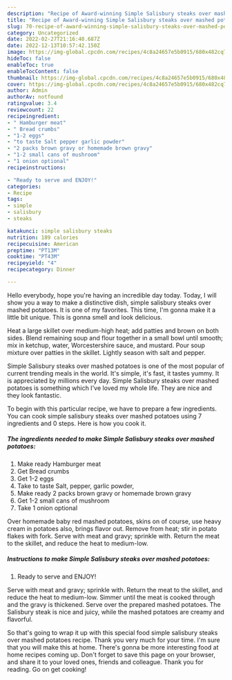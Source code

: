 ```yaml
---
description: "Recipe of Award-winning Simple Salisbury steaks over mashed potatoes"
title: "Recipe of Award-winning Simple Salisbury steaks over mashed potatoes"
slug: 70-recipe-of-award-winning-simple-salisbury-steaks-over-mashed-potatoes
category: Uncategorized
date: 2022-02-27T21:16:40.687Z
date: 2022-12-13T10:57:42.150Z
image: https://img-global.cpcdn.com/recipes/4c8a24657e5b0915/680x482cq70/simple-salisbury-steaks-over-mashed-potatoes-recipe-main-photo.jpg
hideToc: false
enableToc: true
enableTocContent: false
thumbnail: https://img-global.cpcdn.com/recipes/4c8a24657e5b0915/680x482cq70/simple-salisbury-steaks-over-mashed-potatoes-recipe-main-photo.jpg
cover: https://img-global.cpcdn.com/recipes/4c8a24657e5b0915/680x482cq70/simple-salisbury-steaks-over-mashed-potatoes-recipe-main-photo.jpg
author: Admin
authorAv: notfound
ratingvalue: 3.4
reviewcount: 22
recipeingredient:
- " Hamburger meat"
- " Bread crumbs"
- "1-2 eggs"
- "to taste Salt pepper garlic powder"
- "2 packs brown gravy or homemade brown gravy"
- "1-2 small cans of mushroom"
- "1 onion optional"
recipeinstructions:

- "Ready to serve and ENJOY!"
categories:
- Recipe
tags:
- simple
- salisbury
- steaks

katakunci: simple salisbury steaks 
nutrition: 189 calories
recipecuisine: American
preptime: "PT13M"
cooktime: "PT43M"
recipeyield: "4"
recipecategory: Dinner

---
```



Hello everybody, hope you're having an incredible day today. Today, I will show you a way to make a distinctive dish, simple salisbury steaks over mashed potatoes. It is one of my favorites. This time, I'm gonna make it a little bit unique. This is gonna smell and look delicious.

Heat a large skillet over medium-high heat; add patties and brown on both sides. Blend remaining soup and flour together in a small bowl until smooth; mix in ketchup, water, Worcestershire sauce, and mustard. Pour soup mixture over patties in the skillet. Lightly season with salt and pepper.

Simple Salisbury steaks over mashed potatoes is one of the most popular of current trending meals in the world. It's simple, it's fast, it tastes yummy. It is appreciated by millions every day. Simple Salisbury steaks over mashed potatoes is something which I've loved my whole life. They are nice and they look fantastic.


To begin with this particular recipe, we have to prepare a few ingredients. You can cook simple salisbury steaks over mashed potatoes using 7 ingredients and 0 steps. Here is how you cook it.

<!--inarticleads1-->

##### The ingredients needed to make Simple Salisbury steaks over mashed potatoes:

1. Make ready  Hamburger meat
1. Get  Bread crumbs
1. Get 1-2 eggs
1. Take to taste Salt, pepper, garlic powder,
1. Make ready 2 packs brown gravy or homemade brown gravy
1. Get 1-2 small cans of mushroom
1. Take 1 onion optional


Over homemade baby red mashed potatoes, skins on of course, use heavy cream in potatoes also, brings flavor out. Remove from heat; stir in potato flakes with fork. Serve with meat and gravy; sprinkle with. Return the meat to the skillet, and reduce the heat to medium-low. 

<!--inarticleads2-->

##### Instructions to make Simple Salisbury steaks over mashed potatoes:


1. Ready to serve and ENJOY!

Serve with meat and gravy; sprinkle with. Return the meat to the skillet, and reduce the heat to medium-low. Simmer until the meat is cooked through and the gravy is thickened. Serve over the prepared mashed potatoes. The Salisbury steak is nice and juicy, while the mashed potatoes are creamy and flavorful. 

So that's going to wrap it up with this special food simple salisbury steaks over mashed potatoes recipe. Thank you very much for your time. I'm sure that you will make this at home. There's gonna be more interesting food at home recipes coming up. Don't forget to save this page on your browser, and share it to your loved ones, friends and colleague. Thank you for reading. Go on get cooking!
